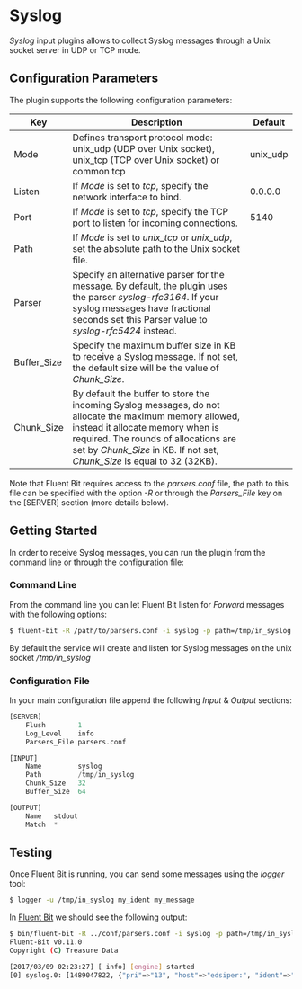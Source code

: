 # Syslog

_Syslog_ input plugins allows to collect Syslog messages through a Unix socket server in UDP or TCP mode.

## Configuration Parameters

The plugin supports the following configuration parameters:

| Key         | Description       | Default |
| ------------|-------------------|---------|
| Mode        | Defines transport protocol mode: unix\_udp (UDP over Unix socket), unix\_tcp (TCP over Unix socket) or common tcp | unix_udp |
| Listen      | If _Mode_ is set to _tcp_, specify the network interface to bind. | 0.0.0.0 |
| Port        | If _Mode_ is set to _tcp_, specify the TCP port to listen for incoming connections. | 5140 |
| Path        | If _Mode_ is set to _unix\_tcp_ or _unix\_udp_, set the absolute path to the Unix socket file. | |
| Parser      | Specify an alternative parser for the message. By default, the plugin uses the parser _syslog-rfc3164_. If your syslog messages have fractional seconds set this Parser value to _syslog-rfc5424_ instead. | |
| Buffer\_Size| Specify the maximum buffer size in KB to receive a Syslog message. If not set, the default size will be the value of _Chunk\_Size_. |
| Chunk\_Size  | By default the buffer to store the incoming Syslog messages, do not allocate the maximum memory allowed, instead it allocate memory when is required. The rounds of allocations are set by _Chunk\_Size_ in KB. If not set, _Chunk\_Size_ is equal to 32 (32KB). | |

Note that Fluent Bit requires access to the _parsers.conf_ file, the path to this file can be specified with the option _-R_ or through the _Parsers\_File_ key on the [SERVER] section (more details below).

## Getting Started

In order to receive Syslog messages, you can run the plugin from the command line or through the configuration file:

### Command Line

From the command line you can let Fluent Bit listen for _Forward_ messages with the following options:

```bash
$ fluent-bit -R /path/to/parsers.conf -i syslog -p path=/tmp/in_syslog -o stdout
```

By default the service will create and listen for Syslog messages on the unix socket _/tmp/in\_syslog_

### Configuration File

In your main configuration file append the following _Input_ & _Output_ sections:

```python
[SERVER]
    Flush        1
    Log_Level    info
    Parsers_File parsers.conf

[INPUT]
    Name         syslog
    Path         /tmp/in_syslog
    Chunk_Size   32
    Buffer_Size  64

[OUTPUT]
    Name   stdout
    Match  *
```

## Testing

Once Fluent Bit is running, you can send some messages using the _logger_ tool:

```bash
$ logger -u /tmp/in_syslog my_ident my_message
```

In [Fluent Bit](http://fluentbit.io) we should see the following output:

```bash
$ bin/fluent-bit -R ../conf/parsers.conf -i syslog -p path=/tmp/in_syslog -o stdout
Fluent-Bit v0.11.0
Copyright (C) Treasure Data

[2017/03/09 02:23:27] [ info] [engine] started
[0] syslog.0: [1489047822, {"pri"=>"13", "host"=>"edsiper:", "ident"=>"my_ident", "pid"=>"", "message"=>"my_message"}]
```
